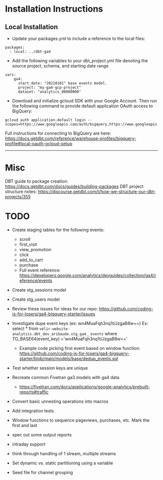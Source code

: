 # Installation Instructions

## Local Installation

- Update your packages.yml to include a reference to the local files:

```
packages:
  - local: ../dbt-ga4
```

- Add the following variables to your dbt_project.yml file denoting the source project, schema, and starting date range

```
vars:
    ga4:
      start_date: "20210101" base events model. 
      project: "my-ga4-gcp-project"
      dataset: "analytics_00000000"
```
- Download and initialize gcloud SDK with your Google Account. Then run the following command to provide default application OAuth access to BigQuery:

```
gcloud auth application-default login --scopes=https://www.googleapis.com/auth/bigquery,https://www.googleapis.com/auth/iam.test
```

Full instructions for connecting to BigQuery are here: https://docs.getdbt.com/reference/warehouse-profiles/bigquery-profile#local-oauth-gcloud-setup

------------

# Misc

DBT guide to package creation: https://docs.getdbt.com/docs/guides/building-packages
DBT project structure notes: https://discourse.getdbt.com/t/how-we-structure-our-dbt-projects/355

# TODO

- Create staging tables for the following events:
    - scroll
    - first_visit
    - view_promotion
    - click
    - add_to_cart
    - purchase
    - Full event reference: https://developers.google.com/analytics/devguides/collection/ga4/reference/events
- Create stg_sessions model
- Create stg_users model
- Review these issues for ideas for our repo: https://github.com/coding-is-for-losers/ga4-bigquery-starter/issues
- Investigate dupe event keys (ex: wn4MuaFqh3nq1t/JzgaB8w==)
    Ex: select * from `velir-website-analytics.dbt_dev_aribaudo.stg_ga4__events` where TO_BASE64(event_key)  ='wn4MuaFqh3nq1t/JzgaB8w=='
    - Example code picking first event based on window function: https://github.com/coding-is-for-losers/ga4-bigquery-starter/blob/main/models/base/dedup_events.sql

- Test whether session keys are unique
- Recreate common Fivetran ga3 models with ga4 data
    - https://fivetran.com/docs/applications/google-analytics/prebuilt-reports#traffic

- Convert basic unnesting operations into macros
- Add integration tests
- Window functions to sequence pageviews, purchases, etc. Mark the first and last

- spec out some output reports
- intraday support
- think through handling of 1 stream, multiple streams
- Set dynamic vs. static partitioning using a variable
- Seed file for channel grouping
